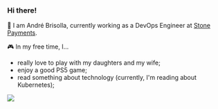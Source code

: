 ### Hi there! 

:construction_worker: I am André Brisolla, currently working as a DevOps Engineer at <a href="https://github.com/stonepayments">Stone Payments</a>.


:video_game: In my free time, I...
  - really love to play with my daughters and my wife;
  - enjoy a good PS5 game;
  - read something about technology (currently, I'm reading about Kubernetes);


<img src="https://img.shields.io/badge/linkedin-%230077B5.svg?style=for-the-badge&logo=linkedin&logoColor=white&url=https://globo.com">
